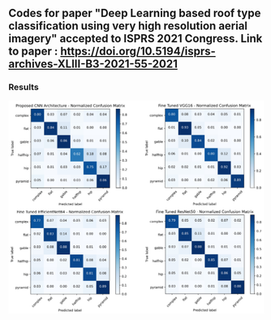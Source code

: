 ## Codes for paper "Deep Learning based roof type classification using very high resolution aerial imagery" accepted to ISPRS 2021 Congress. Link to paper : https://doi.org/10.5194/isprs-archives-XLIII-B3-2021-55-2021



### Results 

![alt text](results.jpg)
